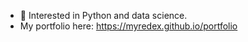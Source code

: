 - 👀 Interested in Python and data science. 
- My portfolio here: https://myredex.github.io/portfolio

<!---
myredex/myredex is a ✨ special ✨ repository because its `README.md` (this file) appears on your GitHub profile.
You can click the Preview link to take a look at your changes.
--->
